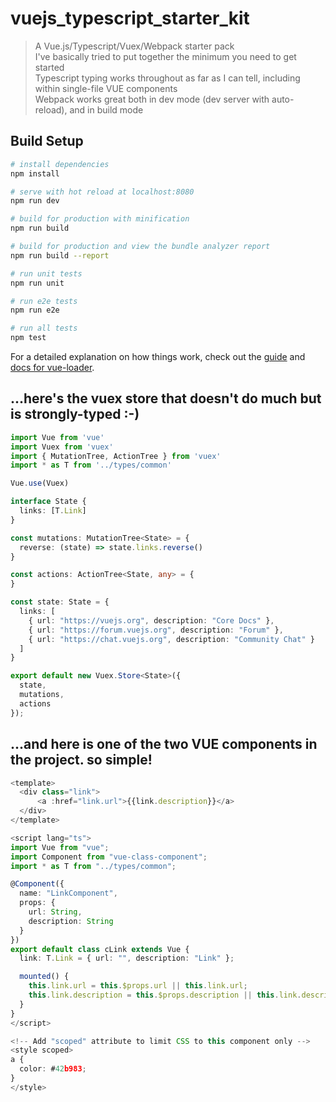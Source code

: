# vuejs_typescript_starter_kit

> A Vue.js/Typescript/Vuex/Webpack starter pack  
> I've basically tried to put together the minimum you need to get started   
> Typescript typing works throughout as far as I can tell, including within single-file VUE components  
> Webpack works great both in dev mode (dev server with auto-reload), and in build mode    

## Build Setup

``` bash
# install dependencies
npm install

# serve with hot reload at localhost:8080
npm run dev

# build for production with minification
npm run build

# build for production and view the bundle analyzer report
npm run build --report

# run unit tests
npm run unit

# run e2e tests
npm run e2e

# run all tests
npm test
```

For a detailed explanation on how things work, check out the [guide](http://vuejs-templates.github.io/webpack/) and [docs for vue-loader](http://vuejs.github.io/vue-loader).

## ...here's the vuex store that doesn't do much but is strongly-typed :-)

```typescript
import Vue from 'vue'
import Vuex from 'vuex'
import { MutationTree, ActionTree } from 'vuex'
import * as T from '../types/common'

Vue.use(Vuex)

interface State {
  links: [T.Link]
}

const mutations: MutationTree<State> = {
  reverse: (state) => state.links.reverse()
}

const actions: ActionTree<State, any> = {
}

const state: State = {
  links: [
    { url: "https://vuejs.org", description: "Core Docs" },
    { url: "https://forum.vuejs.org", description: "Forum" },
    { url: "https://chat.vuejs.org", description: "Community Chat" }
  ]
}

export default new Vuex.Store<State>({
  state,
  mutations,
  actions
});
```

## ...and here is one of the two VUE components in the project. so simple!

```typescript
<template>
  <div class="link">
      <a :href="link.url">{{link.description}}</a>
  </div>
</template>

<script lang="ts">
import Vue from "vue";
import Component from "vue-class-component";
import * as T from "../types/common";

@Component({
  name: "LinkComponent",
  props: {
    url: String,
    description: String
  }
})
export default class cLink extends Vue {
  link: T.Link = { url: "", description: "Link" };

  mounted() {
    this.link.url = this.$props.url || this.link.url;
    this.link.description = this.$props.description || this.link.description;
  }
}
</script>

<!-- Add "scoped" attribute to limit CSS to this component only -->
<style scoped>
a {
  color: #42b983;
}
</style>
```


